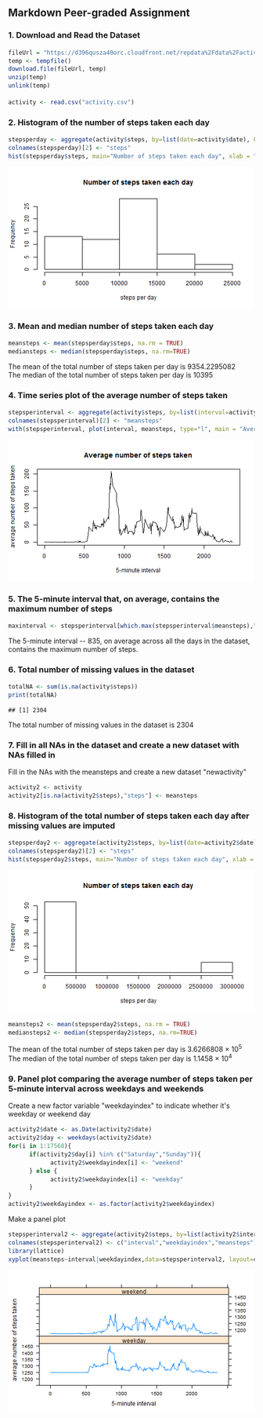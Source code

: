 ## Markdown Peer-graded Assignment




### 1. Download and Read the Dataset


```r
fileUrl = "https://d396qusza40orc.cloudfront.net/repdata%2Fdata%2Factivity.zip"
temp <- tempfile()
download.file(fileUrl, temp)
unzip(temp)
unlink(temp)

activity <- read.csv("activity.csv")
```




### 2. Histogram of the number of steps taken each day


```r
stepsperday <- aggregate(activity$steps, by=list(date=activity$date), FUN=sum, na.rm=TRUE)
colnames(stepsperday)[2] <- "steps"
hist(stepsperday$steps, main="Number of steps taken each day", xlab = "steps per day")
```

![plot of chunk histplot](figure/histplot-1.png)




### 3. Mean and median number of steps taken each day


```r
meansteps <- mean(stepsperday$steps, na.rm = TRUE)
mediansteps <- median(stepsperday$steps, na.rm=TRUE)
```

The mean of the total number of steps taken per day is 9354.2295082  
The median of the total number of steps taken per day is 10395




### 4. Time series plot of the average number of steps taken


```r
stepsperinterval <- aggregate(activity$steps, by=list(interval=activity$interval), FUN=mean, na.rm=TRUE)
colnames(stepsperinterval)[2] <- "meansteps"
with(stepsperinterval, plot(interval, meansteps, type="l", main = "Average number of steps taken", xlab = "5-minute interval", ylab = "average number of steps taken"))
```

![plot of chunk timeseriesplot](figure/timeseriesplot-1.png)




### 5. The 5-minute interval that, on average, contains the maximum number of steps


```r
maxinterval <- stepsperinterval[which.max(stepsperinterval$meansteps),"interval"]
```

The 5-minute interval -- 835, on average across all the days in the dataset, contains the maximum number of steps.




### 6. Total number of missing values in the dataset


```r
totalNA <- sum(is.na(activity$steps))
print(totalNA)
```

```
## [1] 2304
```

The total number of missing values in the dataset is 2304




### 7. Fill in all NAs in the dataset and create a new dataset with NAs filled in

Fill in the NAs with the meansteps and create a new dataset "newactivity"


```r
activity2 <- activity
activity2[is.na(activity2$steps),"steps"] <- meansteps
```




### 8. Histogram of the total number of steps taken each day after missing values are imputed


```r
stepsperday2 <- aggregate(activity2$steps, by=list(date=activity2$date), FUN=sum, na.rm=TRUE)
colnames(stepsperday2)[2] <- "steps"
hist(stepsperday2$steps, main="Number of steps taken each day", xlab = "steps per day")
```

![plot of chunk histplot2](figure/histplot2-1.png)


```r
meansteps2 <- mean(stepsperday2$steps, na.rm = TRUE)
mediansteps2 <- median(stepsperday2$steps, na.rm=TRUE)
```

The mean of the total number of steps taken per day is 3.6266808 &times; 10<sup>5</sup>  
The median of the total number of steps taken per day is 1.1458 &times; 10<sup>4</sup>




### 9. Panel plot comparing the average number of steps taken per 5-minute interval across weekdays and weekends

Create a new factor variable "weekdayindex" to indicate whether it's weekday or weekend day


```r
activity2$date <- as.Date(activity2$date)
activity2$day <- weekdays(activity2$date)
for(i in 1:17568){
      if(activity2$day[i] %in% c("Saturday","Sunday")){
            activity2$weekdayindex[i] <- "weekend"
      } else {
            activity2$weekdayindex[i] <- "weekday"
      }
}
activity2$weekdayindex <- as.factor(activity2$weekdayindex)
```

Make a panel plot


```r
stepsperinterval2 <- aggregate(activity2$steps, by=list(activity2$interval, activity2$weekdayindex), FUN=mean, na.rm=TRUE)
colnames(stepsperinterval2) <- c("interval","weekdayindex","meansteps")
library(lattice)
xyplot(meansteps~interval|weekdayindex,data=stepsperinterval2, layout=c(1,2), type="l", xlab = "5-minute interval", ylab = "average number of steps taken")
```

![plot of chunk timeseriesplot2](figure/timeseriesplot2-1.png)
